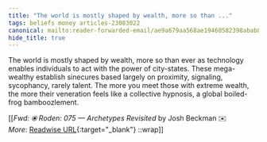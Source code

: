 ```yaml
---
title: "The world is mostly shaped by wealth, more so than ..."
tags: beliefs money articles-23083022
canonical: mailto:reader-forwarded-email/ae9a679aa568ae19460582398abab8d6
hide_title: true
---
```


The world is mostly shaped by wealth, more so than ever as technology enables individuals to act with the power of city-states. These mega-wealthy establish sinecures based largely on proximity, signaling, sycophancy, rarely talent. The more you meet those with extreme wealth, the more their veneration feels like a collective hypnosis, a global boiled-frog bamboozlement.


[[<cite>_Fwd: ⦿ Roden: 075 — Archetypes Revisited_</cite> by Josh Beckman ✉️<br>
_More_: [Readwise URL](https://readwise.io/open/452985774){:target="_blank"}
::wrap]]